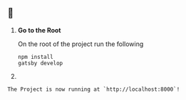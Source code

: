 
## 🚀

1.  **Go to the Root**

    On the root of the project run the following

    ```
    npm install
    gatsby develop
    ```

2.

    The Project is now running at `http://localhost:8000`!